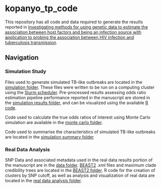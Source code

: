 # kopanyo_tp_code

This repository has all code and data required to generate the results reported in [Investigating methods for using genetic data to estimate the association between host factors and being an infection source with application to probing the association between HIV infection and tuberculosis transmission](https://www.medrxiv.org/content/10.1101/2021.12.12.21267687v1). 

## Navigation

### Simulation Study
Files used to generate simulated TB-like outbreaks are located in the [simulation folder](https://github.com/igoldsteinh/kopanyo_tp_code/tree/main/R/simulation_accuracy_and_performance/simulation_files). These files were written to be run on a computing cluster using the [Slurm scheduler](https://slurm.schedmd.com/slurm.html). Pre-processed results assessing odds ratio estimation pipeline performance reported in the manuscript are stored in the [simulation results folder](https://github.com/igoldsteinh/kopanyo_tp_code/tree/main/R/simulation_accuracy_and_performance/simulation_results), and can be visualized using the available [R code](https://github.com/igoldsteinh/kopanyo_tp_code/blob/main/R/simulation_accuracy_and_performance/visualize_simulation_results.R). 

Code used to calculate the true odds ratios of interest using Monte Carlo simulation are available in the [monte carlo folder](https://github.com/igoldsteinh/kopanyo_tp_code/tree/main/R/monte_carlo_OR_estimation). 

Code used to summarise the characteristics of simulated TB-like outbreaks are located in the [simulation summary folder](https://github.com/igoldsteinh/kopanyo_tp_code/tree/main/R/simulation_summary_table)

### Real Data Analysis
SNP Data and associated metadata used in the real data results portion of the manuscript are in the [data folder](https://github.com/igoldsteinh/kopanyo_tp_code/tree/main/data). [BEAST2](https://www.beast2.org/) .xml files and maximum clade credibility trees are located in the [BEAST2 folder](https://github.com/igoldsteinh/kopanyo_tp_code/tree/main/BEAST2). R code for the creation of clusters by SNP cutoff, as well as analysis and visualization of real data are located in the [real data analysis folder](https://github.com/igoldsteinh/kopanyo_tp_code/tree/main/R/real_data_analysis). 